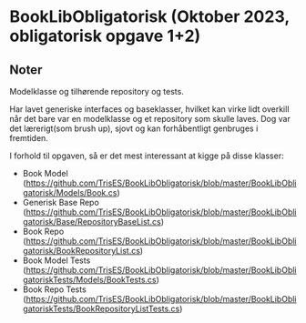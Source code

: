 # BookLibObligatorisk (Oktober 2023, obligatorisk opgave 1+2)

## Noter
Modelklasse og tilhørende repository og tests.

Har lavet generiske interfaces og baseklasser, hvilket kan virke lidt overkill når det bare var en modelklasse og et repository som skulle laves. 
Dog var det lærerigt(som brush up), sjovt og kan forhåbentligt genbruges i fremtiden.

I forhold til opgaven, så er det mest interessant at kigge på disse klasser:
- Book Model (https://github.com/TrisES/BookLibObligatorisk/blob/master/BookLibObligatorisk/Models/Book.cs)
- Generisk Base Repo (https://github.com/TrisES/BookLibObligatorisk/blob/master/BookLibObligatorisk/Base/RepositoryBaseList.cs)
- Book Repo (https://github.com/TrisES/BookLibObligatorisk/blob/master/BookLibObligatorisk/BookRepositoryList.cs)
- Book Model Tests (https://github.com/TrisES/BookLibObligatorisk/blob/master/BookLibObligatoriskTests/Models/BookTests.cs)
- Book Repo Tests (https://github.com/TrisES/BookLibObligatorisk/blob/master/BookLibObligatoriskTests/BookRepositoryListTests.cs)
